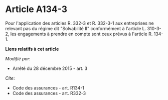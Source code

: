 # Article A134-3

Pour l'application des articles R. 332-3 et R. 332-3-1 aux entreprises ne relevant pas du régime dit "Solvabilité II"
conformément à l'article L. 310-3-2, les engagements à prendre en compte sont ceux prévus à l'article R. 134-1.

**Liens relatifs à cet article**

_Modifié par_:

  - Arrêté du 28 décembre 2015 - art. 3

_Cite_:

  - Code des assurances - art. R134-1
  - Code des assurances - art. R332-3
